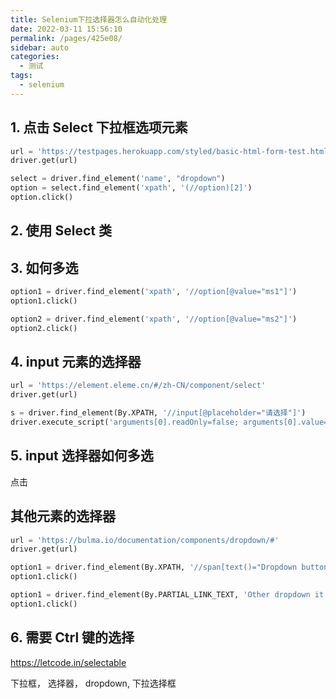 ```yaml
---
title: Selenium下拉选择器怎么自动化处理
date: 2022-03-11 15:56:10
permalink: /pages/425e08/
sidebar: auto
categories:
  - 测试
tags:
  - selenium
---
```

## 1. 点击 Select 下拉框选项元素

```python
url = 'https://testpages.herokuapp.com/styled/basic-html-form-test.html'
driver.get(url)

select = driver.find_element('name', "dropdown")
option = select.find_element('xpath', '(//option)[2]')
option.click()
```



## 2. 使用 Select 类

## 3. 如何多选

```python
option1 = driver.find_element('xpath', '//option[@value="ms1"]')
option1.click()

option2 = driver.find_element('xpath', '//option[@value="ms2"]')
option2.click()
```



## 4. input 元素的选择器

```python
url = 'https://element.eleme.cn/#/zh-CN/component/select'
driver.get(url)

s = driver.find_element(By.XPATH, '//input[@placeholder="请选择"]')
driver.execute_script('arguments[0].readOnly=false; arguments[0].value="双皮奶"', s)
```



## 5. input 选择器如何多选

点击

## 其他元素的选择器

```python
url = 'https://bulma.io/documentation/components/dropdown/#'
driver.get(url)

option1 = driver.find_element(By.XPATH, '//span[text()="Dropdown button"]/..')
option1.click()

option1 = driver.find_element(By.PARTIAL_LINK_TEXT, 'Other dropdown it')
option1.click()
```



## 6. 需要 Ctrl 键的选择

https://letcode.in/selectable



下拉框， 选择器， dropdown, 下拉选择框